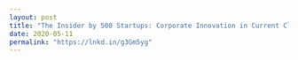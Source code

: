 ```yaml
---
layout: post
title: "The Insider by 500 Startups: Corporate Innovation in Current Climate" 
date: 2020-05-11
permalink: "https://lnkd.in/g3Gm5yg"
---
```

